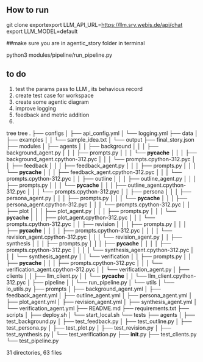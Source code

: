 ## How to run

git clone 
exportexport LLM_API_URL=https://llm.srv.webis.de/api/chat
export LLM_MODEL=default

##make sure you are in agentic_story folder in terminal

python3 modules/pipeline/run_pipeline.py


## to do
1. test the params pass to LLM , its behavious record
2. create test case for workspace
3. create some agentic diagram
4. improve logging 
5. feedback and metric addition
6. 


tree
 tree
.
├── configs
│   ├── api_config.yml
│   └── logging.yml
├── data
│   ├── examples
│   │   └── sample_idea.txt
│   └── output
├── final_story.json
├── modules
│   ├── agents
│   │   ├── background
│   │   │   ├── background_agent.py
│   │   │   ├── prompts.py
│   │   │   └── __pycache__
│   │   │       ├── background_agent.cpython-312.pyc
│   │   │       └── prompts.cpython-312.pyc
│   │   ├── feedback
│   │   │   ├── feedback_agent.py
│   │   │   ├── prompts.py
│   │   │   └── __pycache__
│   │   │       ├── feedback_agent.cpython-312.pyc
│   │   │       └── prompts.cpython-312.pyc
│   │   ├── outline
│   │   │   ├── outline_agent.py
│   │   │   ├── prompts.py
│   │   │   └── __pycache__
│   │   │       ├── outline_agent.cpython-312.pyc
│   │   │       └── prompts.cpython-312.pyc
│   │   ├── persona
│   │   │   ├── persona_agent.py
│   │   │   ├── prompts.py
│   │   │   └── __pycache__
│   │   │       ├── persona_agent.cpython-312.pyc
│   │   │       └── prompts.cpython-312.pyc
│   │   ├── plot
│   │   │   ├── plot_agent.py
│   │   │   ├── prompts.py
│   │   │   └── __pycache__
│   │   │       ├── plot_agent.cpython-312.pyc
│   │   │       └── prompts.cpython-312.pyc
│   │   ├── revision
│   │   │   ├── prompts.py
│   │   │   ├── __pycache__
│   │   │   │   ├── prompts.cpython-312.pyc
│   │   │   │   └── revision_agent.cpython-312.pyc
│   │   │   └── revision_agent.py
│   │   ├── synthesis
│   │   │   ├── prompts.py
│   │   │   ├── __pycache__
│   │   │   │   ├── prompts.cpython-312.pyc
│   │   │   │   └── synthesis_agent.cpython-312.pyc
│   │   │   └── synthesis_agent.py
│   │   └── verification
│   │       ├── prompts.py
│   │       ├── __pycache__
│   │       │   ├── prompts.cpython-312.pyc
│   │       │   └── verification_agent.cpython-312.pyc
│   │       └── verification_agent.py
│   ├── clients
│   │   ├── llm_client.py
│   │   └── __pycache__
│   │       └── llm_client.cpython-312.pyc
│   ├── pipeline
│   │   └── run_pipeline.py
│   └── utils
│       └── io_utils.py
├── prompts
│   ├── background_agent.yml
│   ├── feedback_agent.yml
│   ├── outline_agent.yml
│   ├── persona_agent.yml
│   ├── plot_agent.yml
│   ├── revision_agent.yml
│   ├── synthesis_agent.yml
│   └── verification_agent.yml
├── README.md
├── requirements.txt
├── scripts
│   ├── deploy.sh
│   └── start_local.sh
└── tests
    ├── agents
    │   ├── test_background.py
    │   ├── test_feedback.py
    │   ├── test_outline.py
    │   ├── test_persona.py
    │   ├── test_plot.py
    │   ├── test_revision.py
    │   ├── test_synthesis.py
    │   └── test_verification.py
    ├── __init__.py
    ├── test_clients.py
    └── test_pipeline.py

31 directories, 63 files